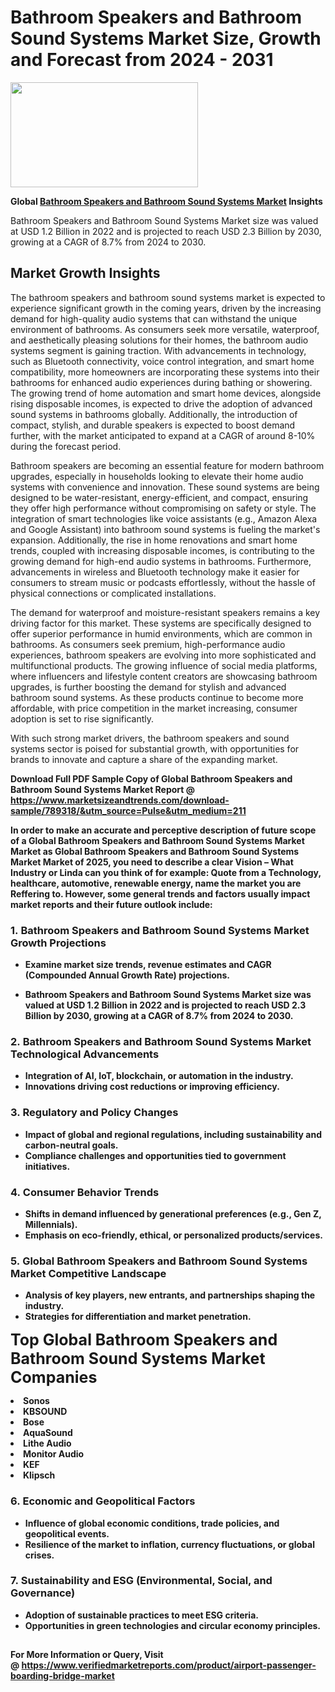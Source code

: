 <H1>Bathroom Speakers and Bathroom Sound Systems Market Size, Growth and Forecast from 2024 - 2031</H1><img class="aligncenter size-medium wp-image-584254" src="https://thirdeyenews.in/wp-content/uploads/2024/09/Global-Market-Research-300x168.jpeg" alt="" width="300" height="168" /><p><strong>Global&nbsp;<a href="https://www.marketsizeandtrends.com/download-sample/789318/&amp;utm_source=Pulse&amp;utm_medium=211">Bathroom Speakers and Bathroom Sound Systems Market</a> Insights</strong></p><p>Bathroom Speakers and Bathroom Sound Systems Market size was valued at USD 1.2 Billion in 2022 and is projected to reach USD 2.3 Billion by 2030, growing at a CAGR of 8.7% from 2024 to 2030.</p><p><h2>Market Growth Insights</h2> <p>The bathroom speakers and bathroom sound systems market is expected to experience significant growth in the coming years, driven by the increasing demand for high-quality audio systems that can withstand the unique environment of bathrooms. As consumers seek more versatile, waterproof, and aesthetically pleasing solutions for their homes, the bathroom audio systems segment is gaining traction. With advancements in technology, such as Bluetooth connectivity, voice control integration, and smart home compatibility, more homeowners are incorporating these systems into their bathrooms for enhanced audio experiences during bathing or showering. The growing trend of home automation and smart home devices, alongside rising disposable incomes, is expected to drive the adoption of advanced sound systems in bathrooms globally. Additionally, the introduction of compact, stylish, and durable speakers is expected to boost demand further, with the market anticipated to expand at a CAGR of around 8-10% during the forecast period.</p> <p><strong></strong></p> <p>Bathroom speakers are becoming an essential feature for modern bathroom upgrades, especially in households looking to elevate their home audio systems with convenience and innovation. These sound systems are being designed to be water-resistant, energy-efficient, and compact, ensuring they offer high performance without compromising on safety or style. The integration of smart technologies like voice assistants (e.g., Amazon Alexa and Google Assistant) into bathroom sound systems is fueling the market's expansion. Additionally, the rise in home renovations and smart home trends, coupled with increasing disposable incomes, is contributing to the growing demand for high-end audio systems in bathrooms. Furthermore, advancements in wireless and Bluetooth technology make it easier for consumers to stream music or podcasts effortlessly, without the hassle of physical connections or complicated installations. <p>The demand for waterproof and moisture-resistant speakers remains a key driving factor for this market. These systems are specifically designed to offer superior performance in humid environments, which are common in bathrooms. As consumers seek premium, high-performance audio experiences, bathroom speakers are evolving into more sophisticated and multifunctional products. The growing influence of social media platforms, where influencers and lifestyle content creators are showcasing bathroom upgrades, is further boosting the demand for stylish and advanced bathroom sound systems. As these products continue to become more affordable, with price competition in the market increasing, consumer adoption is set to rise significantly. <p>With such strong market drivers, the bathroom speakers and sound systems sector is poised for substantial growth, with opportunities for brands to innovate and capture a share of the expanding market.</p> <p><strong></p><p><span class=""><strong>Download Full PDF Sample Copy of Global Bathroom Speakers and Bathroom Sound Systems Market Report</strong> @ <a href="https://www.marketsizeandtrends.com/download-sample/789318/&amp;utm_source=Pulse&amp;utm_medium=211" target="_blank">https://www.marketsizeandtrends.com/download-sample/789318/&amp;utm_source=Pulse&amp;utm_medium=211</a></span></p><p>In order to make an accurate and perceptive description of future scope of a Global&nbsp;Bathroom Speakers and Bathroom Sound Systems Market Market as Global&nbsp;Bathroom Speakers and Bathroom Sound Systems Market Market of 2025, you need to describe a clear Vision &ndash; What Industry or Linda can you think of for example: Quote from a Technology, healthcare, automotive, renewable energy, name the market you are Reffering to. However, some general trends and factors usually impact market reports and their future outlook include:</p><h3>1.&nbsp;<strong>Bathroom Speakers and Bathroom Sound Systems Market Growth Projections</strong></h3><ul><li>Examine market size trends, revenue estimates and CAGR (Compounded Annual Growth Rate) projections.</li><li><p>Bathroom Speakers and Bathroom Sound Systems Market size was valued at USD 1.2 Billion in 2022 and is projected to reach USD 2.3 Billion by 2030, growing at a CAGR of 8.7% from 2024 to 2030.</p></li></ul><h3>2.&nbsp;<strong>Bathroom Speakers and Bathroom Sound Systems Market Technological Advancements</strong></h3><ul><li>Integration of AI, IoT, blockchain, or automation in the industry.</li><li>Innovations driving cost reductions or improving efficiency.</li></ul><h3>3.&nbsp;<strong>Regulatory and Policy Changes</strong></h3><ul><li>Impact of global and regional regulations, including sustainability and carbon-neutral goals.</li><li>Compliance challenges and opportunities tied to government initiatives.</li></ul><h3>4.&nbsp;<strong>Consumer Behavior Trends</strong></h3><ul><li>Shifts in demand influenced by generational preferences (e.g., Gen Z, Millennials).</li><li>Emphasis on eco-friendly, ethical, or personalized products/services.</li></ul><h3>5.&nbsp;<strong>Global Bathroom Speakers and Bathroom Sound Systems Market Competitive Landscape</strong></h3><ul><li>Analysis of key players, new entrants, and partnerships shaping the industry.</li><li>Strategies for differentiation and market penetration.</li></ul><p data-pm-slice="1 1 []"><span style="color: inherit; font-family: inherit; font-size: 25px;">Top Global Bathroom Speakers and Bathroom Sound Systems Market Companies</span></p><div class="" data-test-id=""><p><li>Sonos</li><li> KBSOUND</li><li> Bose</li><li> AquaSound</li><li> Lithe Audio</li><li> Monitor Audio</li><li> KEF</li><li> Klipsch</li></p></div><h3>6.&nbsp;<strong>Economic and Geopolitical Factors</strong></h3><ul><li>Influence of global economic conditions, trade policies, and geopolitical events.</li><li>Resilience of the market to inflation, currency fluctuations, or global crises.</li></ul><h3>7.&nbsp;<strong>Sustainability and ESG (Environmental, Social, and Governance)</strong></h3><ul><li>Adoption of sustainable practices to meet ESG criteria.</li><li>Opportunities in green technologies and circular economy principles.</li></ul><h2><strong style="font-size: 14px;">For More Information or Query, Visit @&nbsp;</strong><a style="background-color: #ffffff; font-size: 14px;" href="https://www.marketsizeandtrends.com/report/bathroom-speakers-and-bathroom-sound-systems-market/" target="_blank">https://www.verifiedmarketreports.com/product/airport-passenger-boarding-bridge-market</a></h2>
